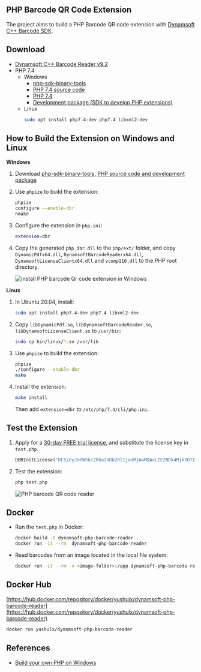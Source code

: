 ## PHP Barcode QR Code Extension
The project aims to build a PHP Barcode QR code extension with [Dynamsoft C++ Barcode SDK](https://www.dynamsoft.com/barcode-reader/sdk-desktop-server/).

## Download
- [Dynamsoft C++ Barcode Reader v9.2](https://www.dynamsoft.com/barcode-reader/downloads)
- PHP 7.4
    - Windows
        - [php-sdk-binary-tools](https://github.com/php/php-sdk-binary-tools)
        - [PHP 7.4 source code](https://windows.php.net/downloads/releases/php-7.4.30-src.zip)
        - [PHP 7.4](https://windows.php.net/downloads/releases/php-7.4.30-nts-Win32-vc15-x64.zip)
        - [Development package (SDK to develop PHP extensions)](https://windows.php.net/downloads/releases/php-devel-pack-7.4.30-nts-Win32-vc15-x64.zip)
    - Linux
        ```bash
        sudo apt install php7.4-dev php7.4 libxml2-dev
        ```

## How to Build the Extension on Windows and Linux

**Windows**
1. Download [php-sdk-binary-tools](https://github.com/php/php-sdk-binary-tools), [PHP source code and development package](https://windows.php.net/download)
2. Use `phpize` to build the extension:

    ```bash
    phpize
    configure --enable-dbr
    nmake
    ```
3. Configure the extension in `php.ini`:

    ```bash
    extension=dbr
    ```
4. Copy the generated `php_dbr.dll` to the `php/ext/` folder, and copy `DynamicPdfx64.dll`, `DynamsoftBarcodeReaderx64.dll`, `DynamsoftLicenseClientx64.dll` and `vcomp110.dll` to the PHP root directory.

    ![install PHP barcode Qr code extension in Windows](https://www.dynamsoft.com/codepool/img/2022/08/php-install-barcode-extension.png)

**Linux**
1. In Ubuntu 20.04, install:

    ```bash
    sudo apt install php7.4-dev php7.4 libxml2-dev
    ```

2. Copy `libDynamicPdf.so`, `libDynamsoftBarcodeReader.so`, `libDynamsoftLicenseClient.so` to `/usr/bin`:

    ```bash
    sudo cp bin/linux/*.so /usr/lib
    ```

3. Use `phpize` to build the extension:

    ```bash
    phpize
    ./configure --enable-dbr
    make
    ```

4. Install the extension:

    ```bash
    make install
    ```

    Then add `extension=dbr` to `/etc/php/7.4/cli/php.ini`.


## Test the Extension
1. Apply for a [30-day FREE trial license](https://www.dynamsoft.com/customer/license/trialLicense/?product=dbr), and substitute the license key in `test.php`.

    ```php
    DBRInitLicense("DLS2eyJoYW5kc2hha2VDb2RlIjoiMjAwMDAxLTE2NDk4Mjk3OTI2MzUiLCJvcmdhbml6YXRpb25JRCI6IjIwMDAwMSIsInNlc3Npb25QYXNzd29yZCI6IndTcGR6Vm05WDJrcEQ5YUoifQ==");
    ```
 
2. Test the extension:

    ```bash
    php test.php
    ```

    ![PHP barcode QR code reader](https://www.dynamsoft.com/codepool/img/2022/08/php-barcode-qrcode-reader.png)

## Docker
- Run the `test.php` in Docker:

    ```bash
    docker build -t dynamsoft-php-barcode-reader .
    docker run -it --rm  dynamsoft-php-barcode-reader
    ```
- Read barcodes from an image located in the local file system:

    ```bash
    docker run -it --rm -v <image-folder>:/app dynamsoft-php-barcode-reader php /usr/src/myapp/test.php /app/<image-file>
    ```
    
## Docker Hub
[https://hub.docker.com/repository/docker/yushulx/dynamsoft-php-barcode-reader](https://hub.docker.com/repository/docker/yushulx/dynamsoft-php-barcode-reader)

```bash
docker run yushulx/dynamsoft-php-barcode-reader
```

## References
- [Build your own PHP on Windows](https://wiki.php.net/internals/windows/stepbystepbuild_sdk_2)


